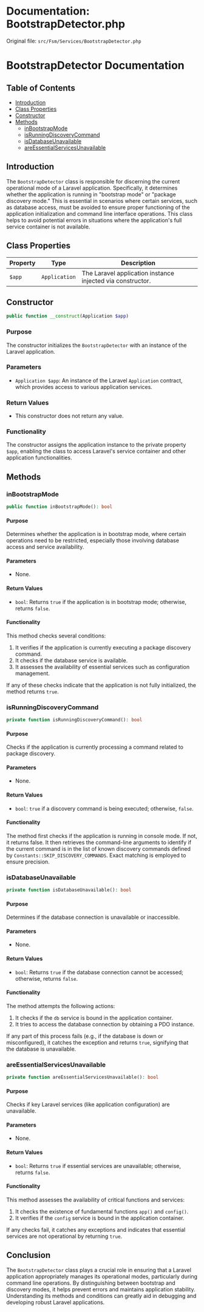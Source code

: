 # Documentation: BootstrapDetector.php

Original file: `src/Fsm/Services/BootstrapDetector.php`

# BootstrapDetector Documentation

## Table of Contents
- [Introduction](#introduction)
- [Class Properties](#class-properties)
- [Constructor](#constructor)
- [Methods](#methods)
  - [inBootstrapMode](#inbootstrapmode)
  - [isRunningDiscoveryCommand](#isrunningdiscoverycommand)
  - [isDatabaseUnavailable](#isdatabaseunavailable)
  - [areEssentialServicesUnavailable](#areessentialservicesunavailable)

## Introduction
The `BootstrapDetector` class is responsible for discerning the current operational mode of a Laravel application. Specifically, it determines whether the application is running in "bootstrap mode" or "package discovery mode." This is essential in scenarios where certain services, such as database access, must be avoided to ensure proper functioning of the application initialization and command line interface operations. This class helps to avoid potential errors in situations where the application's full service container is not available.

## Class Properties
| Property | Type            | Description                           |
|----------|-----------------|---------------------------------------|
| `$app`   | `Application`   | The Laravel application instance injected via constructor. |

## Constructor
```php
public function __construct(Application $app)
```
### Purpose
The constructor initializes the `BootstrapDetector` with an instance of the Laravel application.

### Parameters
- `Application $app`: An instance of the Laravel `Application` contract, which provides access to various application services.

### Return Values
- This constructor does not return any value.

### Functionality
The constructor assigns the application instance to the private property `$app`, enabling the class to access Laravel's service container and other application functionalities.

## Methods

### inBootstrapMode
```php
public function inBootstrapMode(): bool
```
#### Purpose
Determines whether the application is in bootstrap mode, where certain operations need to be restricted, especially those involving database access and service availability.

#### Parameters
- None.

#### Return Values
- `bool`: Returns `true` if the application is in bootstrap mode; otherwise, returns `false`.

#### Functionality
This method checks several conditions:
1. It verifies if the application is currently executing a package discovery command.
2. It checks if the database service is available.
3. It assesses the availability of essential services such as configuration management.

If any of these checks indicate that the application is not fully initialized, the method returns `true`.

### isRunningDiscoveryCommand
```php
private function isRunningDiscoveryCommand(): bool
```
#### Purpose
Checks if the application is currently processing a command related to package discovery.

#### Parameters
- None.

#### Return Values
- `bool`: `true` if a discovery command is being executed; otherwise, `false`.

#### Functionality
The method first checks if the application is running in console mode. If not, it returns false. It then retrieves the command-line arguments to identify if the current command is in the list of known discovery commands defined by `Constants::SKIP_DISCOVERY_COMMANDS`. Exact matching is employed to ensure precision.

### isDatabaseUnavailable
```php
private function isDatabaseUnavailable(): bool
```
#### Purpose
Determines if the database connection is unavailable or inaccessible.

#### Parameters
- None.

#### Return Values
- `bool`: Returns `true` if the database connection cannot be accessed; otherwise, returns `false`.

#### Functionality
The method attempts the following actions:
1. It checks if the `db` service is bound in the application container.
2. It tries to access the database connection by obtaining a PDO instance.

If any part of this process fails (e.g., if the database is down or misconfigured), it catches the exception and returns `true`, signifying that the database is unavailable.

### areEssentialServicesUnavailable
```php
private function areEssentialServicesUnavailable(): bool
```
#### Purpose
Checks if key Laravel services (like application configuration) are unavailable.

#### Parameters
- None.

#### Return Values
- `bool`: Returns `true` if essential services are unavailable; otherwise, returns `false`.

#### Functionality
This method assesses the availability of critical functions and services:
1. It checks the existence of fundamental functions `app()` and `config()`.
2. It verifies if the `config` service is bound in the application container.

If any checks fail, it catches any exceptions and indicates that essential services are not operational by returning `true`.

## Conclusion
The `BootstrapDetector` class plays a crucial role in ensuring that a Laravel application appropriately manages its operational modes, particularly during command line operations. By distinguishing between bootstrap and discovery modes, it helps prevent errors and maintains application stability. Understanding its methods and conditions can greatly aid in debugging and developing robust Laravel applications.